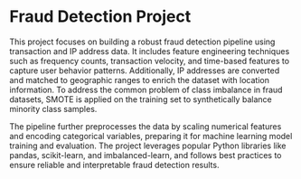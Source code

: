 # Fraud Detection Project

This project focuses on building a robust fraud detection pipeline using transaction and IP address data. It includes feature engineering techniques such as frequency counts, transaction velocity, and time-based features to capture user behavior patterns. Additionally, IP addresses are converted and matched to geographic ranges to enrich the dataset with location information. To address the common problem of class imbalance in fraud datasets, SMOTE is applied on the training set to synthetically balance minority class samples.

The pipeline further preprocesses the data by scaling numerical features and encoding categorical variables, preparing it for machine learning model training and evaluation. The project leverages popular Python libraries like pandas, scikit-learn, and imbalanced-learn, and follows best practices to ensure reliable and interpretable fraud detection results.
